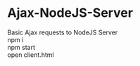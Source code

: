 # Ajax-NodeJS-Server
Basic Ajax requests to NodeJS Server<br>
npm i<br>
npm start<br>
open client.html
